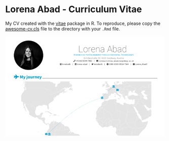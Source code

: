 # Lorena Abad - Curriculum Vitae

My CV created with the [vitae](https://github.com/mitchelloharawild/vitae) package in R. 
To reproduce, please copy the [awesome-cv.cls](awesome-cv.cls) file to the directory with your `.Rmd` file.

[![CV](preview.png)](https://github.com/loreabad6/R-CV/blob/master/CV.pdf)
